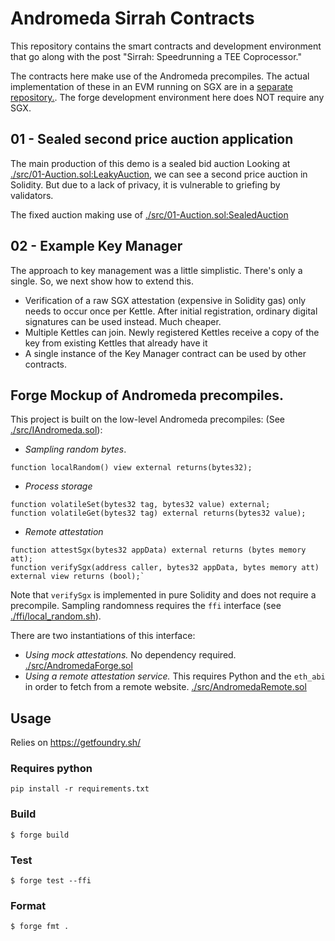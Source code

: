 # Andromeda Sirrah Contracts

This repository contains the smart contracts and development environment that go along with the post "Sirrah: Speedrunning a TEE Coprocessor."

The contracts here make use of the Andromeda precompiles. The actual implementation of these in an EVM running on SGX are in a [separate repository.](https://github.com/flashbots/revm-andromeda/). The forge development environment here does NOT require any SGX.

## 01 - Sealed second price auction application

The main production of this demo is a sealed bid auction
Looking at [./src/01-Auction.sol:LeakyAuction](./src/01-Auction.sol), we can see a second price auction in Solidity. But due to a lack of privacy, it is vulnerable to griefing by validators.

The fixed auction making use of [./src/01-Auction.sol:SealedAuction](./src/01-Auction.sol)

## 02 - Example Key Manager 

The approach to key management was a little simplistic. There's only a single. 
So, we next show how to extend this.

- Verification of a raw SGX attestation (expensive in Solidity gas) only needs to occur once per Kettle. After initial registration, ordinary digital signatures can be used instead. Much cheaper.
- Multiple Kettles can join. Newly registered Kettles receive a copy of the key from existing Kettles that already have it
- A single instance of the Key Manager contract can be used by other contracts.

## Forge Mockup of Andromeda precompiles.

This project is built on the low-level Andromeda precompiles: (See [./src/IAndromeda.sol](./src/IAndromeda.sol)):
- *Sampling random bytes*.
```solidity
function localRandom() view external returns(bytes32);
```
- *Process storage*
```solidity
function volatileSet(bytes32 tag, bytes32 value) external;
function volatileGet(bytes32 tag) external returns(bytes32 value);
```
- *Remote attestation*
 ```solidity
function attestSgx(bytes32 appData) external returns (bytes memory att);
function verifySgx(address caller, bytes32 appData, bytes memory att) external view returns (bool);`
```

Note that `verifySgx` is implemented in pure Solidity and does not require a precompile.
Sampling randomness requires the `ffi` interface (see [./ffi/local_random.sh](./ffi/local_random.sh)).

There are two instantiations of this interface:
- *Using mock attestations.* No dependency required. [./src/AndromedaForge.sol](./src/AndromedaForge.sol)
- *Using a remote attestation service.* This requires Python and the `eth_abi` in order to fetch from a remote website. [./src/AndromedaRemote.sol](./src/AndromedaRemote.sol) 

## Usage

Relies on https://getfoundry.sh/

### Requires python
```shell
pip install -r requirements.txt
```

### Build

```shell
$ forge build
```

### Test

```shell
$ forge test --ffi
```

### Format

```shell
$ forge fmt .
```
